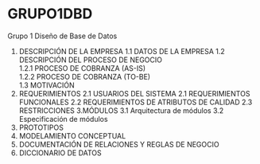 # GRUPO1DBD
Grupo 1 Diseño de Base de Datos 

1. DESCRIPCIÓN DE LA EMPRESA 
1.1 DATOS DE LA EMPRESA	
1.2 DESCRIPCIÓN DEL PROCESO DE NEGOCIO 	
1.2.1 PROCESO DE COBRANZA (AS-IS)	
1.2.2 PROCESO DE COBRANZA (TO-BE)	
1.3 MOTIVACIÓN
2. REQUERIMIENTOS
2.1 USUARIOS DEL SISTEMA
2.1 REQUERIMIENTOS FUNCIONALES
2.2 REQUERIMIENTOS DE ATRIBUTOS DE CALIDAD
2.3 RESTRICCIONES 
3.MÓDULOS
3.1 Arquitectura de módulos
3.2 Especificación de módulos
4. PROTOTIPOS
5. MODELAMIENTO CONCEPTUAL
6. DOCUMENTACIÓN DE RELACIONES Y REGLAS DE NEGOCIO
7. DICCIONARIO DE DATOS
